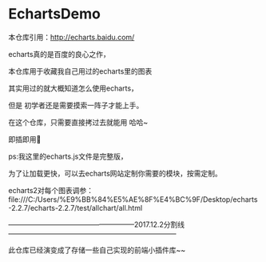 # EchartsDemo
本仓库引用：http://echarts.baidu.com/

echarts真的是百度的良心之作，

本仓库用于收藏我自己用过的echarts里的图表

其实用过的就大概知道怎么使用echarts，

但是 初学者还是需要摸索一阵子才能上手。

在这个仓库，只需要直接拷过去就能用 哈哈~

即插即用🙏

ps:我这里的echarts.js文件是完整版，

为了让加载更快，可以去echarts网站定制你需要的模块，按需定制。

echarts2对每个图表调参：file:///C:/Users/%E9%BB%84%E5%AE%8F%E4%BC%9F/Desktop/echarts-2.2.7/echarts-2.2.7/test/allchart/all.html

——————————————————2017.12.2分割线————————————————————————

此仓库已经演变成了存储一些自己实现的前端小插件库~~

